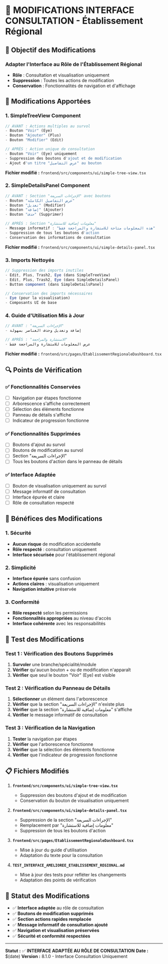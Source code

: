 # 🔧 MODIFICATIONS INTERFACE CONSULTATION - Établissement Régional

## 🎯 **Objectif des Modifications**

### **Adapter l'Interface au Rôle de l'Établissement Régional**
- **Rôle** : Consultation et visualisation uniquement
- **Suppression** : Toutes les actions de modification
- **Conservation** : Fonctionnalités de navigation et d'affichage

## 📝 **Modifications Apportées**

### **1. SimpleTreeView Component**
```typescript
// AVANT : Actions multiples au survol
- Bouton "Voir" (Eye)
- Bouton "Ajouter" (Plus) 
- Bouton "Modifier" (Edit)

// APRÈS : Action unique de consultation
- Bouton "Voir" (Eye) uniquement
- Suppression des boutons d'ajout et de modification
- Ajout d'un titre "عرض التفاصيل" au bouton
```

**Fichier modifié :** `frontend/src/components/ui/simple-tree-view.tsx`

### **2. SimpleDetailsPanel Component**
```typescript
// AVANT : Section "الإجراءات السريعة" avec boutons
- Bouton "عرض التفاصيل الكاملة"
- Bouton "تعديل" (Modifier)
- Bouton "إضافة" (Ajouter)
- Bouton "حذف" (Supprimer)

// APRÈS : Section "معلومات إضافية للاستشارة"
- Message informatif : "هذه المعلومات متاحة للاستشارة والمراجعة فقط"
- Suppression de tous les boutons d'action
- Conservation des informations de consultation
```

**Fichier modifié :** `frontend/src/components/ui/simple-details-panel.tsx`

### **3. Imports Nettoyés**
```typescript
// Suppression des imports inutiles
- Edit, Plus, Trash2, Eye (dans SimpleTreeView)
- Edit, Plus, Trash2, Eye (dans SimpleDetailsPanel)
- Button component (dans SimpleDetailsPanel)

// Conservation des imports nécessaires
- Eye (pour la visualisation)
- Composants UI de base
```

### **4. Guide d'Utilisation Mis à Jour**
```typescript
// AVANT : "الإجراءات السريعة"
- إضافة وتعديل وحذف العناصر بسهولة

// APRÈS : "الاستشارة والمراجعة"  
- عرض المعلومات للاستشارة والمراجعة فقط
```

**Fichier modifié :** `frontend/src/pages/EtablissementRegionaleDashboard.tsx`

## 🔍 **Points de Vérification**

### **✅ Fonctionnalités Conservées**
- [ ] Navigation par étapes fonctionne
- [ ] Arborescence s'affiche correctement
- [ ] Sélection des éléments fonctionne
- [ ] Panneau de détails s'affiche
- [ ] Indicateur de progression fonctionne

### **✅ Fonctionnalités Supprimées**
- [ ] Boutons d'ajout au survol
- [ ] Boutons de modification au survol
- [ ] Section "الإجراءات السريعة"
- [ ] Tous les boutons d'action dans le panneau de détails

### **✅ Interface Adaptée**
- [ ] Bouton de visualisation uniquement au survol
- [ ] Message informatif de consultation
- [ ] Interface épurée et claire
- [ ] Rôle de consultation respecté

## 🎯 **Bénéfices des Modifications**

### **1. Sécurité**
- **Aucun risque** de modification accidentelle
- **Rôle respecté** : consultation uniquement
- **Interface sécurisée** pour l'établissement régional

### **2. Simplicité**
- **Interface épurée** sans confusion
- **Actions claires** : visualisation uniquement
- **Navigation intuitive** préservée

### **3. Conformité**
- **Rôle respecté** selon les permissions
- **Fonctionnalités appropriées** au niveau d'accès
- **Interface cohérente** avec les responsabilités

## 🚀 **Test des Modifications**

### **Test 1 : Vérification des Boutons Supprimés**
1. **Survoler** une branche/spécialité/module
2. **Vérifier** qu'aucun bouton + ou de modification n'apparaît
3. **Vérifier** que seul le bouton "Voir" (Eye) est visible

### **Test 2 : Vérification du Panneau de Détails**
1. **Sélectionner** un élément dans l'arborescence
2. **Vérifier** que la section "الإجراءات السريعة" n'existe plus
3. **Vérifier** que la section "معلومات إضافية للاستشارة" s'affiche
4. **Vérifier** le message informatif de consultation

### **Test 3 : Vérification de la Navigation**
1. **Tester** la navigation par étapes
2. **Vérifier** que l'arborescence fonctionne
3. **Vérifier** que la sélection des éléments fonctionne
4. **Vérifier** que l'indicateur de progression fonctionne

## 📋 **Fichiers Modifiés**

1. **`frontend/src/components/ui/simple-tree-view.tsx`**
   - Suppression des boutons d'ajout et de modification
   - Conservation du bouton de visualisation uniquement

2. **`frontend/src/components/ui/simple-details-panel.tsx`**
   - Suppression de la section "الإجراءات السريعة"
   - Remplacement par "معلومات إضافية للاستشارة"
   - Suppression de tous les boutons d'action

3. **`frontend/src/pages/EtablissementRegionaleDashboard.tsx`**
   - Mise à jour du guide d'utilisation
   - Adaptation du texte pour la consultation

4. **`TEST_INTERFACE_AMELIOREE_ETABLISSEMENT_REGIONAL.md`**
   - Mise à jour des tests pour refléter les changements
   - Adaptation des points de vérification

## 🎉 **Statut des Modifications**

- ✅ **Interface adaptée** au rôle de consultation
- ✅ **Boutons de modification supprimés**
- ✅ **Section actions rapides remplacée**
- ✅ **Message informatif de consultation ajouté**
- ✅ **Navigation et visualisation préservées**
- ✅ **Sécurité et conformité respectées**

---

**Statut :** ✅ **INTERFACE ADAPTÉE AU RÔLE DE CONSULTATION**
**Date :** $(date)
**Version :** 8.1.0 - Interface Consultation Uniquement
